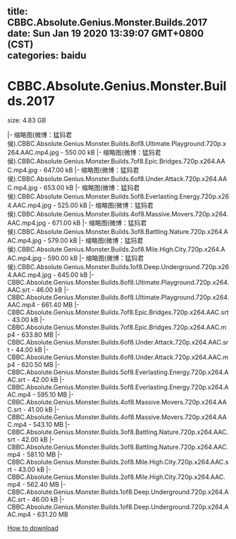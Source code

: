 
title: CBBC.Absolute.Genius.Monster.Builds.2017
date: Sun Jan 19 2020 13:39:07 GMT+0800 (CST)    
categories: baidu
---

# CBBC.Absolute.Genius.Monster.Builds.2017
size: 4.83 GB
 
 
|- 缩略图(微博：猛犸君侯).CBBC.Absolute.Genius.Monster.Builds.8of8.Ultimate.Playground.720p.x264.AAC.mp4.jpg - 550.00 kB
|- 缩略图(微博：猛犸君侯).CBBC.Absolute.Genius.Monster.Builds.7of8.Epic.Bridges.720p.x264.AAC.mp4.jpg - 647.00 kB
|- 缩略图(微博：猛犸君侯).CBBC.Absolute.Genius.Monster.Builds.6of8.Under.Attack.720p.x264.AAC.mp4.jpg - 653.00 kB
|- 缩略图(微博：猛犸君侯).CBBC.Absolute.Genius.Monster.Builds.5of8.Everlasting.Energy.720p.x264.AAC.mp4.jpg - 525.00 kB
|- 缩略图(微博：猛犸君侯).CBBC.Absolute.Genius.Monster.Builds.4of8.Massive.Movers.720p.x264.AAC.mp4.jpg - 671.00 kB
|- 缩略图(微博：猛犸君侯).CBBC.Absolute.Genius.Monster.Builds.3of8.Battling.Nature.720p.x264.AAC.mp4.jpg - 579.00 kB
|- 缩略图(微博：猛犸君侯).CBBC.Absolute.Genius.Monster.Builds.2of8.Mile.High.City.720p.x264.AAC.mp4.jpg - 590.00 kB
|- 缩略图(微博：猛犸君侯).CBBC.Absolute.Genius.Monster.Builds.1of8.Deep.Underground.720p.x264.AAC.mp4.jpg - 645.00 kB
|- CBBC.Absolute.Genius.Monster.Builds.8of8.Ultimate.Playground.720p.x264.AAC.srt - 46.00 kB
|- CBBC.Absolute.Genius.Monster.Builds.8of8.Ultimate.Playground.720p.x264.AAC.mp4 - 661.40 MB
|- CBBC.Absolute.Genius.Monster.Builds.7of8.Epic.Bridges.720p.x264.AAC.srt - 43.00 kB
|- CBBC.Absolute.Genius.Monster.Builds.7of8.Epic.Bridges.720p.x264.AAC.mp4 - 633.80 MB
|- CBBC.Absolute.Genius.Monster.Builds.6of8.Under.Attack.720p.x264.AAC.srt - 44.00 kB
|- CBBC.Absolute.Genius.Monster.Builds.6of8.Under.Attack.720p.x264.AAC.mp4 - 620.50 MB
|- CBBC.Absolute.Genius.Monster.Builds.5of8.Everlasting.Energy.720p.x264.AAC.srt - 42.00 kB
|- CBBC.Absolute.Genius.Monster.Builds.5of8.Everlasting.Energy.720p.x264.AAC.mp4 - 595.10 MB
|- CBBC.Absolute.Genius.Monster.Builds.4of8.Massive.Movers.720p.x264.AAC.srt - 41.00 kB
|- CBBC.Absolute.Genius.Monster.Builds.4of8.Massive.Movers.720p.x264.AAC.mp4 - 543.10 MB
|- CBBC.Absolute.Genius.Monster.Builds.3of8.Battling.Nature.720p.x264.AAC.srt - 42.00 kB
|- CBBC.Absolute.Genius.Monster.Builds.3of8.Battling.Nature.720p.x264.AAC.mp4 - 581.10 MB
|- CBBC.Absolute.Genius.Monster.Builds.2of8.Mile.High.City.720p.x264.AAC.srt - 43.00 kB
|- CBBC.Absolute.Genius.Monster.Builds.2of8.Mile.High.City.720p.x264.AAC.mp4 - 562.40 MB
|- CBBC.Absolute.Genius.Monster.Builds.1of8.Deep.Underground.720p.x264.AAC.srt - 46.00 kB
|- CBBC.Absolute.Genius.Monster.Builds.1of8.Deep.Underground.720p.x264.AAC.mp4 - 631.20 MB

[How to download](https://bpcam.bemobtrk.com/go/2ceec3aa-1ca2-46d6-b9ff-aaa5c184517c?jno=3348)
